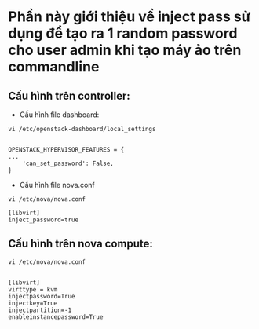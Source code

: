 # Phần này giới thiệu về inject pass sử dụng để tạo ra 1 random password cho user admin khi tạo máy ảo trên commandline

## Cấu hình trên controller:
- Cấu hình file dashboard:
```
vi /etc/openstack-dashboard/local_settings


OPENSTACK_HYPERVISOR_FEATURES = {
...
    'can_set_password': False,
}
```

- Cấu hình file nova.conf
```
vi /etc/nova/nova.conf

[libvirt]
inject_password=true
```

## Cấu hình trên nova compute:
```
vi /etc/nova/nova.conf


[libvirt]
virttype = kvm
injectpassword=True
injectkey=True
injectpartition=-1
enableinstancepassword=True
```
